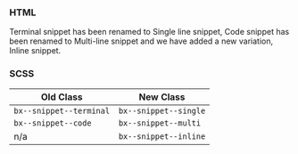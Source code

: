 ### HTML

Terminal snippet has been renamed to Single line snippet, Code snippet has been renamed to Multi-line snippet and we have added a new variation, Inline snippet. 

### SCSS

|Old Class               |New Class               |  
|------------------------|------------------------|
|`bx--snippet--terminal` |`bx--snippet--single`   | 
|`bx--snippet--code`     |`bx--snippet--multi`    |  
| n/a                    | `bx--snippet--inline`  |  

   

